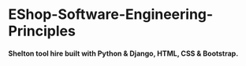 # EShop-Software-Engineering-Principles

#### Shelton tool hire built with Python & Django, HTML, CSS & Bootstrap.
